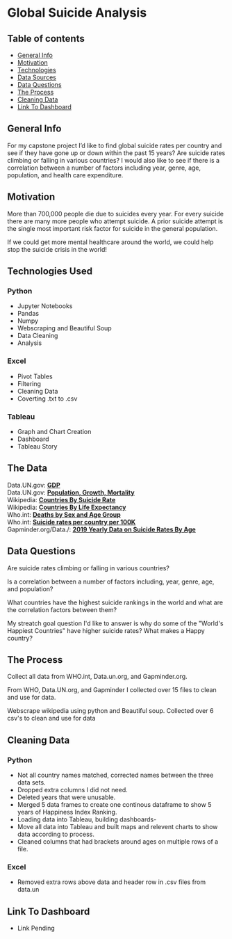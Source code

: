 # Global Suicide Analysis


## Table of contents
* [General Info](#general-info)
* [Motivation](#motivation)
* [Technologies](#technologies-used)
* [Data Sources](#the-data)
* [Data Questions](#data-questions)
* [The Process](#the-process)
* [Cleaning Data](#cleaning-data)
* [Link To Dashboard](#link-to-dashboard)



## General Info
For my capstone project I’d like to find global suicide rates per country and see if they have gone up or down within the past 15 years? 
Are suicide rates climbing or falling in various countries? I would also like to see if there is a correlation between a number of
factors including year, genre, age, population, and health care expenditure.

## Motivation
More than 700,000 people die due to suicides every year. For every suicide there are many more people who attempt suicide.
A prior suicide attempt is the single most important risk factor for suicide in the general population.


If we could get more mental healthcare around the world, we could help stop the suicide crisis in the world!

## Technologies Used

### Python
-	Jupyter Notebooks
-	Pandas
-	Numpy
-	Webscraping and Beautiful Soup
-	Data Cleaning
-	Analysis

### Excel
-	Pivot Tables
-	Filtering
-	Cleaning Data
-	Coverting .txt to .csv

### Tableau
-	Graph and Chart Creation
-	Dashboard
-	Tableau Story

## The Data


Data.UN.gov: **[GDP](https://data.un.org/Data.aspx?q=gdp+per+capita&d=SNAAMA&f=grID%3a101%3bcurrID%3aUSD%3bpcFlag%3a1)** <br>
Data.UN.gov: **[Population, Growth, Mortality](https://data.un.org/_Docs/SYB/CSV/SYB65_246_202209_Population%20Growth,%20Fertility%20and%20Mortality%20Indicators.csv)** <br>
Wikipedia: **[Countries By Suicide Rate](https://en.wikipedia.org/wiki/List_of_countries_by_suicide_rate)**<br>
Wikipedia: **[Countries By Life Expectancy](https://en.wikipedia.org/wiki/List_of_countries_by_life_expectancy)**<br>
Who.int: **[Deaths by Sex and Age Group](https://platform.who.int/mortality/themes/theme-details/topics/indicator-groups/indicator-group-details/MDB/self-inflicted-injuries)**<br>
Who.int: **[Suicide rates per country per 100K](https://www.who.int/data/gho/data/themes/mental-health/suicide-rates)**<br>
Gapminder.org/Data./:  **[2019 Yearly Data on Suicide Rates By Age](https://www.gapminder.org/data/)**<br>


## Data Questions

Are suicide rates climbing or falling in various countries?

Is a correlation between a number of factors including, year, genre, age, and population?

What countries have the highest suicide rankings in the world and what are the correlation factors between them?

My streatch goal question I'd like to answer is why do some of the  "World's Happiest Countries" have higher suicide rates? What makes a Happy country?


## The Process
Collect all data from WHO.int, Data.un.org, and Gapminder.org.

From WHO, Data.UN.org, and Gapminder I collected over 15 files to clean and use for data.

Webscrape wikipedia using python and Beautiful soup. Collected over 6 csv's to clean and use for data


##  Cleaning Data

### Python
-  Not all country names matched, corrected names between the three data sets.
-  Dropped extra columns I did not need.
-  Deleted years that were unusable.
-  Merged 5 data frames to create one continous dataframe to show 5 years of Happiness Index Ranking.
-  Loading data into Tableau, building dashboards-
-  Move all data into Tableau and built maps and relevent charts to show data according to process.
-  Cleaned columns that had brackets around ages on multiple rows of a file.

### Excel
-  Removed extra rows above data and header row in .csv files from data.un



## Link To Dashboard
- Link Pending 
